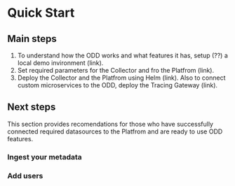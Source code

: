 # Quick Start
## Main steps
1. To understand how the ODD works and what features it has, setup (??) a local demo invironment (link).
2. Set required parameters for the Collector and fro the Platfrom (link).
3. Deploy the Collector and the Platfrom using Helm (link). Also to connect custom microservices to the ODD, deploy the Tracing Gateway (link).     
## Next steps
This section provides recomendations for those who have successfully connected required datasources to the Platfrom and are ready to use ODD features.
### Ingest your metadata
### Add users